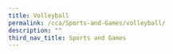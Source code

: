 ```yaml
---
title: Volleyball
permalink: /cca/Sports-and-Games/volleyball/
description: ""
third_nav_title: Sports and Games
---
```

